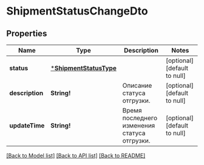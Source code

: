 # ShipmentStatusChangeDto

## Properties
Name | Type | Description | Notes
------------ | ------------- | ------------- | -------------
**status** | [***ShipmentStatusType**](ShipmentStatusType.md) |  | [optional] [default to null]
**description** | **String!** | Описание статуса отгрузки. | [optional] [default to null]
**updateTime** | **String!** | Время последнего изменения статуса отгрузки. | [optional] [default to null]

[[Back to Model list]](../README.md#documentation-for-models) [[Back to API list]](../README.md#documentation-for-api-endpoints) [[Back to README]](../README.md)



